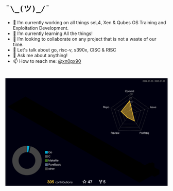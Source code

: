 # ```¯\_(ツ)_/¯```
- 🔭 I’m currently working on all things seL4, Xen & Qubes OS Training and Exploitation Development.
- 🌱 I’m currently learning All the things!
- 👯 I’m looking to collaborate on any project that is not a waste of our time.
- 🤔 Let's talk about go, risc-v, s390x, CISC & RISC
- 💬 Ask me about anything!
- 📫 How to reach me: [@xn0px90](https://patreon.com/xn0px90)
# ![](./profile-3d-contrib/profile-night-rainbow.svg)
